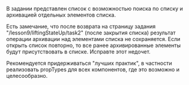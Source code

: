 В задании представлен список с возможностью поиска по списку и архивацией отдельных элементов списка.

Есть замечание, что после возврата на страницу задания "/lesson9/liftingStateUp/task2" (после закрытия списка) результат операции архивации над элементами списка не сохраняется.
Если открыть список повторно, то все ранее архивированные элементы будут присутствовать в списке.
Исправте этот недочет.

Рекомендуется придерживаться "лучших практик", в частности реализовать propTypes для всех компонентов, где это возможно и целесообразно.
